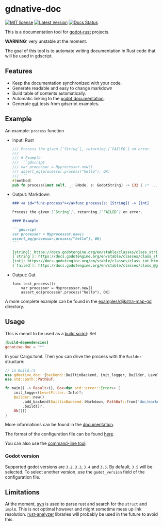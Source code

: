 # gdnative-doc

[![MIT license](https://img.shields.io/badge/License-MIT-green.svg)](https://github.com/arnaudgolfouse/gdnative-doc-rs/blob/main/LICENSE)
[![Latest Version](https://img.shields.io/crates/v/gdnative-doc.svg)](https://crates.io/crates/gdnative-doc)
[![Docs Status](https://docs.rs/gdnative-doc/badge.svg)](https://docs.rs/gdnative-doc)

This is a documentation tool for [godot-rust](https://github.com/godot-rust/godot-rust) projects.

**WARNING:** very unstable at the moment.

The goal of this tool is to automate writing documentation in Rust code that will be used in gdscript.

## Features

- Keep the documentation synchronized with your code.
- Generate readable and easy to change markdown
- Build table of contents automatically.
- Automatic linking to the [godot documentation](https://docs.godotengine.org/en/stable/index.html).
- Generate [gut](https://github.com/bitwes/Gut) tests from gdscript examples.

## Example

An example: `process` function

- Input: Rust

  ````rust
  /// Process the given [`String`], returning [`FAILED`] on error.
  ///
  /// # Example
  /// ```gdscript
  /// var processor = Myprocessor.new()
  /// assert_eq(processor.process("hello"), OK)
  /// ```
  #[method]
  pub fn process(&mut self, _: &Node, s: GodotString) -> i32 { /* ... */ }
  ````

- Output: Markdown

  ````markdown
  ### <a id="func-process"></a>func process(s: [String]) -> [int]

  Process the given [`String`], returning [`FAILED`] on error.

  #### Example

  ```gdscript
  var processor = Myprocessor.new()
  assert_eq(processor.process("hello"), OK)
  ```

  [string]: https://docs.godotengine.org/en/stable/classes/class_string.html
  [`string`]: https://docs.godotengine.org/en/stable/classes/class_string.html
  [int]: https://docs.godotengine.org/en/stable/classes/class_int.html
  [`failed`]: https://docs.godotengine.org/en/stable/classes/class_@globalscope.html#enum-globalscope-error
  ````

- Output: Gut

  ```gdscript
  func test_process():
      var processor = Myprocessor.new()
      assert_eq(processor.process("hello"), OK)
  ```

A more complete example can be found in the [examples/dijkstra-map-gd](examples/dijkstra-map-gd) directory.

## Usage

This is meant to be used as a [build script](https://doc.rust-lang.org/cargo/reference/build-scripts.html): Set

```toml
[build-dependencies]
gdnative-doc = "*"
```

In your Cargo.toml. Then you can drive the process with the `Builder` structure:

```rust
// in build.rs
use gdnative_doc::{backend::BuiltinBackend, init_logger, Builder, LevelFilter};
use std::path::PathBuf;

fn main() -> Result<(), Box<dyn std::error::Error>> {
    init_logger(LevelFilter::Info)?;
    Builder::new()
        .add_backend(BuiltinBackend::Markdown, PathBuf::from("doc/markdown"))
        .build()?;
    Ok(())
}
```

More informations can be found in the [documentation](https://docs.rs/gdnative-doc).

The format of the configuration file can be found [here](configuration_file-format.md).

You can also use the [command-line tool](gdnative-doc-cli).

### Godot version

Supported godot versions are `3.2`, `3.3`, `3.4` and `3.5`. By default, `3.5` will be selected. To select another version, use the `godot_version` field of the configuration file.

## Limitations

At the moment, [syn](https://crates.io/crates/syn) is used to parse rust and search for the `struct` and `impl`s. This is not optimal however and might sometime mess up link resolution.
[rust-analyzer](https://github.com/rust-analyzer/rust-analyzer) libraries will probably be used in the future to avoid this.
